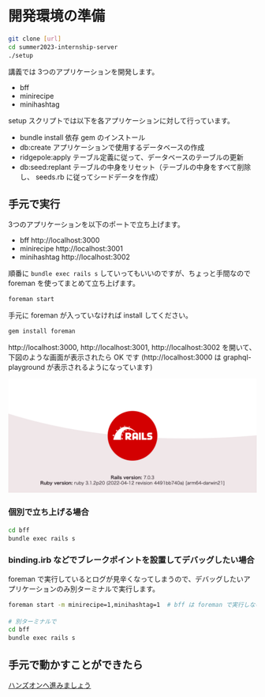 # 開発環境の準備

```sh
git clone [url]
cd summer2023-internship-server
./setup
```

講義では 3つのアプリケーションを開発します。

- bff
- minirecipe
- minihashtag

setup スクリプトでは以下を各アプリケーションに対して行っています。

- bundle install
依存 gem のインストール
- db:create
アプリケーションで使用するデータベースの作成
- ridgepole:apply
テーブル定義に従って、データベースのテーブルの更新
- db:seed:replant
テーブルの中身をリセット（テーブルの中身をすべて削除し、 seeds.rb に従ってシードデータを作成）

## 手元で実行

3つのアプリケーションを以下のポートで立ち上げます。

- bff
http://localhost:3000
- minirecipe
http://localhost:3001
- minihashtag
http://localhost:3002

順番に `bundle exec rails s` していってもいいのですが、ちょっと手間なので foreman を使ってまとめて立ち上げます。

```sh
foreman start
```

手元に foreman が入っていなければ install してください。

```sh
gem install foreman
```

http://localhost:3000, http://localhost:3001, http://localhost:3002 を開いて、下図のような画面が表示されたら OK です
(http://localhost:3000 は graphql-playground が表示されるようになっています)

![screenshot](images/welcome_rails.png)


### 個別で立ち上げる場合

```sh
cd bff
bundle exec rails s
```

### binding.irb などでブレークポイントを設置してデバッグしたい場合

foreman で実行しているとログが見辛くなってしまうので、デバッグしたいアプリケーションのみ別ターミナルで実行します。


```sh
foreman start -m minirecipe=1,minihashtag=1  # bff は foreman で実行しない

# 別ターミナルで
cd bff
bundle exec rails s
```

## 手元で動かすことができたら

[ハンズオンへ進みましょう](./02-hands-on.md)
